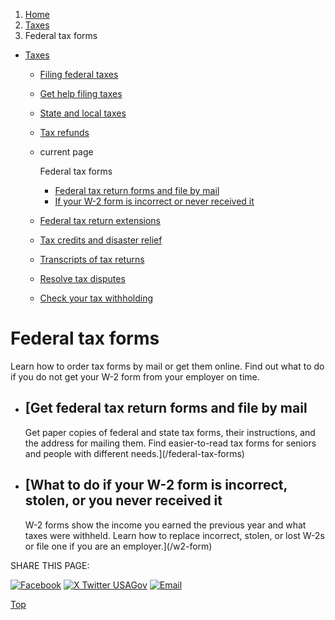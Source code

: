 1. [Home](/)
2. [Taxes](/taxes)
3. Federal tax forms

* [Taxes](/taxes)
  + [Filing federal taxes](/file-federal-taxes)
  + [Get help filing taxes](/help-with-taxes)
  + [State and local taxes](/state-taxes)
  + [Tax refunds](/tax-refunds)
  + current page

    Federal tax forms

    - [Federal tax return forms and file by mail](/federal-tax-forms)
    - [If your W-2 form is incorrect or never received it](/w2-form)
  + [Federal tax return extensions](/federal-tax-extensions)
  + [Tax credits and disaster relief](/child-disaster-tax)
  + [Transcripts of tax returns](/tax-return-transcripts)
  + [Resolve tax disputes](/resolve-tax-disputes)
  + [Check your tax withholding](/check-tax-withholding)

Federal tax forms
=================

Learn how to order tax forms by mail or get them online. Find out what to do if you do not get your W-2 form from your employer on time.

* [Get federal tax return forms and file by mail
  ---------------------------------------------

  Get paper copies of federal and state tax forms, their instructions, and the address for mailing them. Find easier-to-read tax forms for seniors and people with different needs.](/federal-tax-forms)
* [What to do if your W-2 form is incorrect, stolen, or you never received it
  --------------------------------------------------------------------------

  W-2 forms show the income you earned the previous year and what taxes were withheld. Learn how to replace incorrect, stolen, or lost W-2s or file one if you are an employer.](/w2-form)

SHARE THIS PAGE:

[![Facebook](/themes/custom/usagov/images/social-media-icons/Facebook_Icon.svg)](https://www.facebook.com/sharer/sharer.php?u=https://www.usa.gov/get-tax-forms&v=3)
[![X Twitter USAGov](/themes/custom/usagov/images/social-media-icons/X_Twitter_Icon.svg?version=2)](https://twitter.com/intent/tweet?source=webclient&text=https://www.usa.gov/get-tax-forms)
[![Email](/themes/custom/usagov/images/social-media-icons/Email_Icon.svg?version=2)](mailto:?subject=https://www.usa.gov/get-tax-forms)

[Top](#main-content)
